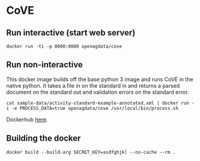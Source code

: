 # CoVE

## Run interactive (start web server)

    docker run -ti -p 8000:8000 openagdata/cove

## Run non-interactive

This docker image builds off the base python 3 image and runs CoVE in the native python.  It takes a file in on the standard in and returns a parsed document on the standard out and validation errors on the standard error.

    cat sample-data/activity-standard-example-annotated.xml | docker run -i -e PROCESS_DATA=true openagdata/cove /usr/local/bin/process.sh

Dockerhub [here](https://hub.docker.com/r/openagdata/cove/).

## Building the docker

    docker build --build-arg SECRET_KEY=asdfghjkl --no-cache --rm .
